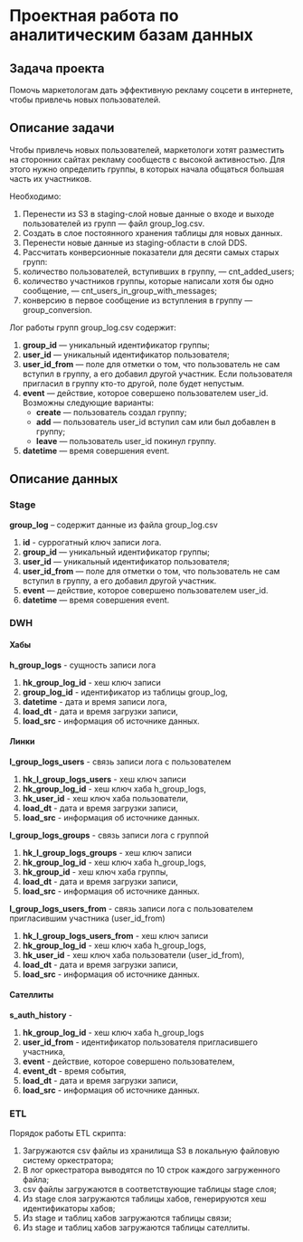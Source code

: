 # Проектная работа по аналитическим базам данных

## Задача проекта

Помочь маркетологам дать эффективную рекламу соцсети в интернете, чтобы привлечь новых пользователей.

## Описание задачи

Чтобы привлечь новых пользователей, маркетологи хотят разместить на сторонних сайтах рекламу сообществ с высокой
активностью. Для этого нужно определить группы, в которых начала общаться большая часть их участников.

Необходимо:

1. Перенести из S3 в staging-слой новые данные о входе и выходе пользователей из групп — файл group_log.csv.
2. Создать в слое постоянного хранения таблицы для новых данных.
3. Перенести новые данные из staging-области в слой DDS.
4. Рассчитать конверсионные показатели для десяти самых старых групп:
5. количество пользователей, вступивших в группу, — cnt_added_users;
6. количество участников группы, которые написали хотя бы одно сообщение, — cnt_users_in_group_with_messages;
7. конверсию в первое сообщение из вступления в группу — group_conversion.

Лог работы групп group_log.csv содержит:

1. **group_id** — уникальный идентификатор группы;
2. **user_id** — уникальный идентификатор пользователя;
3. **user_id_from** — поле для отметки о том, что пользователь не сам вступил в группу, а его добавил другой участник.
   Если
   пользователя пригласил в группу кто-то другой, поле будет непустым.
4. **event** — действие, которое совершено пользователем user_id. Возможны следующие варианты:
    - **create** — пользователь создал группу;
    - **add** — пользователь user_id вступил сам или был добавлен в группу;
    - **leave** — пользователь user_id покинул группу.
5. **datetime** — время совершения event.

## Описание данных

### Stage

**group_log** – содержит данные из файла group_log.csv

1. **id** - суррогатный ключ записи лога.
2. **group_id** — уникальный идентификатор группы;
3. **user_id** — уникальный идентификатор пользователя;
4. **user_id_from** — поле для отметки о том, что пользователь не сам вступил в группу, а его добавил другой участник.
5. **event** — действие, которое совершено пользователем user_id.
6. **datetime** — время совершения event.

### DWH

#### Хабы

**h_group_logs** - сущность записи лога

1. **hk_group_log_id** - хеш ключ записи
2. **group_log_id** - идентификатор из таблицы group_log,
3. **datetime** - дата и время записи лога,
4. **load_dt** - дата и время загрузки записи,
5. **load_src** - информация об источнике данных.

#### Линки

**l_group_logs_users** - связь записи лога с пользователем

1. **hk_l_group_logs_users** - хеш ключ записи
2. **hk_group_log_id** - хеш ключ хаба h_group_logs,
3. **hk_user_id** - хеш ключ хаба пользователи,
4. **load_dt** - дата и время загрузки записи,
5. **load_src** - информация об источнике данных.

**l_group_logs_groups** - связь записи лога с группой

1. **hk_l_group_logs_groups** - хеш ключ записи
2. **hk_group_log_id** - хеш ключ хаба h_group_logs,
3. **hk_group_id** - хеш ключ хаба группы,
4. **load_dt** - дата и время загрузки записи,
5. **load_src** - информация об источнике данных.

**l_group_logs_users_from** - связь записи лога с пользователем пригласившим участника (user_id_from)

1. **hk_l_group_logs_users_from** - хеш ключ записи
2. **hk_group_log_id** - хеш ключ хаба h_group_logs,
3. **hk_user_id** - хеш ключ хаба пользователи (user_id_from),
4. **load_dt** - дата и время загрузки записи,
5. **load_src** - информация об источнике данных.

#### Сателлиты

**s_auth_history** - 

1. **hk_group_log_id** - хеш ключ хаба h_group_logs
2. **user_id_from** - идентификатор пользователя пригласившего участника,
3. **event** - действие, которое совершено пользователем,
4. **event_dt** - время события,
4. **load_dt** - дата и время загрузки записи,
5. **load_src** - информация об источнике данных.

### ETL

Порядок работы ETL скрипта:
1. Загружаются csv файлы из хранилища S3 в локальную файловую систему оркестратора;
2. В лог оркестратора выводятся по 10 строк каждого загруженного файла;
3. csv файлы загружаются в соответствующие таблицы stage слоя;
4. Из stage слоя загружаются таблицы хабов, генерируются хеш идентификаторы хабов;
5. Из stage и таблиц хабов загружаются таблицы связи;
6. Из stage и таблиц хабов загружаются таблицы сателлиты.
